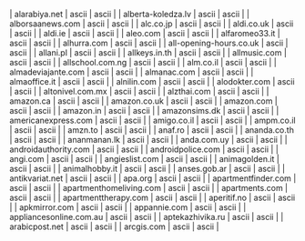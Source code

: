 | alarabiya.net | ascii | ascii |
| alberta-koledza.lv | ascii | ascii |
| alborsaanews.com | ascii | ascii |
| alc.co.jp | ascii | ascii |
| aldi.co.uk | ascii | ascii |
| aldi.ie | ascii | ascii |
| aleo.com | ascii | ascii |
| alfaromeo33.it | ascii | ascii |
| alhurra.com | ascii | ascii |
| all-opening-hours.co.uk | ascii | ascii |
| allani.pl | ascii | ascii |
| allkeys.in.th | ascii | ascii |
| allmusic.com | ascii | ascii |
| allschool.com.ng | ascii | ascii |
| alm.co.il | ascii | ascii |
| almadeviajante.com | ascii | ascii |
| almanac.com | ascii | ascii |
| almaoffice.it | ascii | ascii |
| alnilin.com | ascii | ascii |
| alodokter.com | ascii | ascii |
| altonivel.com.mx | ascii | ascii |
| alzthai.com | ascii | ascii |
| amazon.ca | ascii | ascii |
| amazon.co.uk | ascii | ascii |
| amazon.com | ascii | ascii |
| amazon.in | ascii | ascii |
| amazonsims.dk | ascii | ascii |
| americanexpress.com | ascii | ascii |
| amigo.co.il | ascii | ascii |
| ampm.co.il | ascii | ascii |
| amzn.to | ascii | ascii |
| anaf.ro | ascii | ascii |
| ananda.co.th | ascii | ascii |
| ananmanan.lk | ascii | ascii |
| anda.com.uy | ascii | ascii |
| androidauthority.com | ascii | ascii |
| androidpolice.com | ascii | ascii |
| angi.com | ascii | ascii |
| angieslist.com | ascii | ascii |
| animagolden.it | ascii | ascii |
| animalhobby.it | ascii | ascii |
| anses.gob.ar | ascii | ascii |
| antikvariat.net | ascii | ascii |
| apa.org | ascii | ascii |
| apartmentfinder.com | ascii | ascii |
| apartmenthomeliving.com | ascii | ascii |
| apartments.com | ascii | ascii |
| apartmenttherapy.com | ascii | ascii |
| aperitif.no | ascii | ascii |
| apkmirror.com | ascii | ascii |
| appannie.com | ascii | ascii |
| appliancesonline.com.au | ascii | ascii |
| aptekazhivika.ru | ascii | ascii |
| arabicpost.net | ascii | ascii |
| arcgis.com | ascii | ascii |
